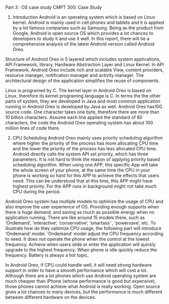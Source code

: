 Part 3 :  OS case study 
CMPT 300: Case Study 
1.	Introduction 
Android is an operating system which is based on Linux kernel. Android is mainly used in cell phones and tablets and it is applied by a lot famous companies such as Samsung.  Being as the product from Google, Android is open source OS which provides a lot chances to developers to study it and use it well. In this report, there will be a comprehensive analysis of the latest Android version called Android Oreo.

Structure of Android Oreo is 5 layered which includes system applications, API Framework, library, Hardware Abstraction Layer and Linux Kernel. In API Framework, Android Oreo include rich and scalable View, content providers, resource manager, notification manager and activity manager. The architectural design of the application simplifies the reuse of components. 

Linux is programed by C. The kernel layer in Android Oreo is based on Linux, therefore its kernel programing language is C. In terms the the other parts of system, they are developed in Java and most common application running in Android Oreo is developed by Java as well. Android Ores has10G source code. One character takes one byte, therefore there are more than 10 billion characters. Assume each line applied the standard of 80 characters, the code the Android Oreo operating system has about 100 million lines of code there.

2.	CPU Scheduling
Android Oreo mainly uses priority scheduling algorithm where higher the priority of the process has more allocating CPU time and the lower the priority of the process has less allocated CPU time. Android directly calls the system API set priority, which has three parameters. It is not hard to think the reason of applying priority based scheduling algorithm. When using one APP, this specific App will take the whole screen of your phone, at the same time the CPU in your phone is working so hard for this APP to achieve the effects that users need. This can be understood that at this time, this APP might have highest priority. For the APP runs in background might not take much CPU during the period. 

Android Oreo system has multiple models to optimize the usage of CPU and also improve the user experience of OS. Providing enough supports when there is huge demand, and saving as much as possible energy when no application running.  There are like around 15 models there, such as ‘Ondemand’, ‘interactive’, ‘conservative’, ‘smartass’ , ‘powersave’, etc. To illustrate how do they optimize CPU usage, the following part will introduce ‘Ondemand’ model. ‘Ondemand’ model adjust the CPU frequency according to need. It does not operate the phone when the control at the lowest frequency. Achieve when users slide or enter the application will quickly upgrade to the highest frequency. When phone is idle quickly reduce the frequency.  Battery is always a hot topic, 

In Android Oreo, if CPU could handle well, it will need strong hardware support in order to have a smooth performance which will cost a lot. Although there are a lot phones which use Android operating system are much cheaper than iPhone (whose performance is good but expensive), those phones cannot achieve what Android is really working. Open source gives a lot chances to many devices, but the performance is much different between different hardware on the devices.

